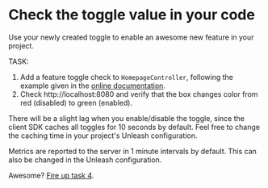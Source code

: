 # Check the toggle value in your code

Use your newly created toggle to enable an awesome new feature in your project.

TASK:

1. Add a feature toggle check to `HomepageController`, following the example given in the [online documentation](https://github.com/Unleash/unleash-client-java).
2. Check http://localhost:8080 and verify that the box changes color from red (disabled) to green (enabled).

There will be a slight lag when you enable/disable the toggle, since the client SDK caches all toggles for 10 seconds by default. Feel free to change the caching time in your project's Unleash configuration.

Metrics are reported to the server in 1 minute intervals by default. This can also be changed in the Unleash configuration.

Awesome? [Fire up task 4](task-4.md).